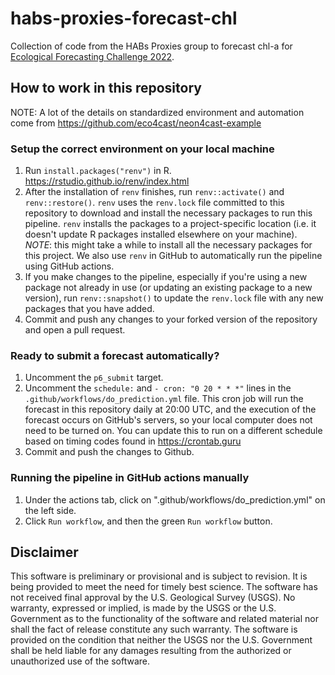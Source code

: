 # habs-proxies-forecast-chl
Collection of code from the HABs Proxies group to forecast chl-a for [Ecological Forecasting Challenge 2022](https://projects.ecoforecast.org/neon4cast-docs/Aquatics.html).

## How to work in this repository 
NOTE: A lot of the details on standardized environment and automation come from https://github.com/eco4cast/neon4cast-example 

### Setup the correct environment on your local machine 

1) Run `install.packages("renv")` in R. https://rstudio.github.io/renv/index.html
2) After the installation of `renv` finishes, run `renv::activate()` and `renv::restore()`. `renv` uses the `renv.lock` file committed to this repository to download and install the necessary packages to run this pipeline. `renv` installs the packages to a project-specific location (i.e. it doesn't update R packages installed elsewhere on your machine). _NOTE_: this might take a while to install all the necessary packages for this project. We also use `renv` in GitHub to automatically run the pipeline using GitHub actions. 
3) If you make changes to the pipeline, especially if you're using a new package not already in use (or updating an existing package to a new version), run `renv::snapshot()` to update the `renv.lock` file with any new packages that you have added.  
4) Commit and push any changes to your forked version of the repository and open a pull request.  

### Ready to submit a forecast automatically?

1) Uncomment the `p6_submit` target. 
2) Uncomment the `schedule:` and `- cron: "0 20 * * *"` lines in the `.github/workflows/do_prediction.yml` file. This cron job will run the forecast in this repository daily at 20:00 UTC, and the execution of the forecast occurs on GitHub's servers, so your local computer does not need to be turned on. You can update this to run on a different schedule based on timing codes found in https://crontab.guru
3) Commit and push the changes to Github. 

### Running the pipeline in GitHub actions manually 

1) Under the actions tab, click on ".github/workflows/do_prediction.yml" on the left side.
2) Click `Run workflow`, and then the green `Run workflow` button. 



## Disclaimer 
This software is preliminary or provisional and is subject to revision. It is being provided to meet the need for timely best science. The software has not received final approval by the U.S. Geological Survey (USGS). No warranty, expressed or implied, is made by the USGS or the U.S. Government as to the functionality of the software and related material nor shall the fact of release constitute any such warranty. The software is provided on the condition that neither the USGS nor the U.S. Government shall be held liable for any damages resulting from the authorized or unauthorized use of the software.
